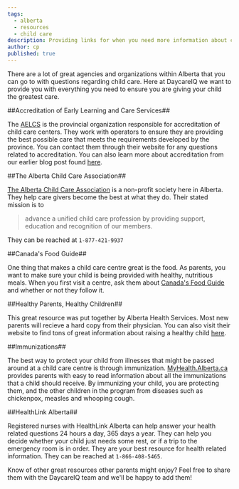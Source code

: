 ```yaml
---
tags:
  - alberta
  - resources
  - child care
description: Providing links for when you need more information about child care in Alberta.
author: cp
published: true
---
```


There are a lot of great agencies and organizations within Alberta that you can go to with questions regarding child care.  Here at DaycareIQ we want to provide you with everything you need to ensure you are giving your child the greatest care.

##Accreditation of Early Learning and Care Services##

The [AELCS](http://www.aelcs.ca/Pages/default.aspx) is the provincial organization responsible for accreditation of child care centers.  They work with operators to ensure they are providing the best possible care that meets the requirements developed by the province.  You can contact them through their website for any questions related to accreditation.  You can also learn more about accreditation from our earlier blog post found [here](http://blog.daycareiq.com/2015-alberta-daycare-accreditation/).

##The Alberta Child Care Association##

[The Alberta Child Care Association](http://albertachildcareassociation.com/) is a non-profit society here in Alberta.  They help care givers become the best at what they do.  Their stated mission is to  
>advance a unified child care profession by providing support, education and recognition of our members.  

They can be reached at `1-877-421-9937`

##Canada's Food Guide##

One thing that makes a child care centre great is the food.  As parents, you want to make sure your child is being provided with healthy, nutritious meals.  When you first visit a centre, ask them about [Canada's Food Guide](http://www.hc-sc.gc.ca/fn-an/food-guide-aliment/index-eng.php) and whether or not they follow it.

##Healthy Parents, Healthy Children##

This great resource was put together by Alberta Health Services.  Most new parents will recieve a hard copy from their physician.  You can also visit their website to find tons of great information about raising a healthy child [here](http://www.healthyparentshealthychildren.ca/).

##Immunizations##

The best way to protect your child from illnesses that might be passed around at a child care centre is through immunization.  [MyHealth.Alberta.ca](https://myhealth.alberta.ca/health/pages/conditions.aspx?hwId=immun#hw254923) provides parents with easy to read information about all the immunizations that a child should receive.  By immunizing your child, you are protecting them, and the other children in the program from diseases such as chickenpox, measles and whooping cough.

##HealthLink Alberta##

Registered nurses with HealthLink Alberta can help answer your health related questions 24 hours a day, 365 days a year.  They can help you decide whether your child just needs some rest, or if a trip to the emergency room is in order.  They are your best resource for health related information.  They can be reached at `1-866-408-5465`.

Know of other great resources other parents might enjoy?  Feel free to share them with the DaycareIQ team and we'll be happy to add them!



